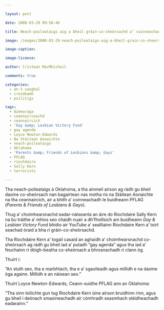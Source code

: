 ```yaml
---

layout: post

date: 2008-03-29 09:58:46

title: Neach-poileataigs aig a bheil gràin-co-sheòrsachd a’ coinneachadh le PFLAG

image: /images/2008-03-29-neach-poileataigs-aig-a-bheil-grain-co-sheorsachd-a-coinneachadh-le-pflag.jpg

image-caption:

image-licence:

author: Crìstean MacMhìcheil

comments: true

categories:
  - an-t-saoghal
  - creideamh
  - poilitigs

tags:
  - Aimearaga
  - ceannairceachd
  - ceannaircich
  - 'Gay &amp; Lesbian Victory Fund'
  - gay agenda
  - Loyce Newton-Edwards
  - Na Stàitean Aonaichte
  - neach-poileataigs
  - Oklahoma
  - 'Parents &amp; Friends of Lesbians &amp; Gays'
  - PFLAG
  - riochdaire
  - Sally Kern
  - terrorists
  
---
```


Tha neach-poileataigs à Oklahoma, a tha ainmeil airson ag ràdh gu bheil daoine co-sheòrsach nan bagairtean nas motha ris na Stàitean Aonaichte na tha ceannaircich, air a bhith a’ coinneachadh le buidheann PFLAG (_Parents & Friends of Lesbians & Gays_).

<!--more-->

Thug a’ choimhearsnachd eadar-nàiseanta an àire do Riochdaire Sally Kern na bu tràithe a’ mhìos seo chaidh nuair a dh’fhoillsich am buidheann _Gay & Lesbian Victory Fund_ bhidio air YouTube a’ sealltainn Riochdaire Kern a’ toirt seachad òraid a bha ri gràin-co-sheòrsachd.

Tha Riochdaire Kern a’ togail casaid an aghaidh a’ choimhearsnachd co-sheòrsach ag ràdh gu bheil iad a’ putadh “gay agenda” agus tha iad a’ feuchainn ri dòigh-beatha co-sheòrsach a bhrosnachadh ri clann òg.

Thuirt i:

“An stuth seo, tha e marbhtach, tha e a’ sgaoileadh agus millidh e na daoine òga againn. Millidh e an nàisean seo.”

Thuirt Loyce Newton-Edwards, Ceann-suidhe PFLAG ann an Oklahoma:

“Tha sinn toilichte gun tug Riochdaire Kern ùine airson bruidhinn rinn, agus gu bheil i deònach smaoineachadh air còmhradh seasmhach stèidheachadh eadarainn.”
